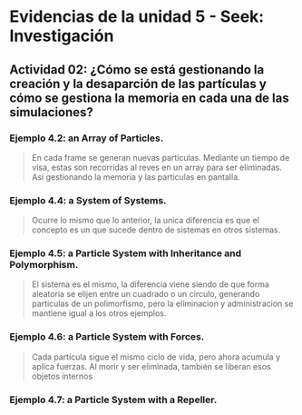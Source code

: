 # Evidencias de la unidad 5 - Seek: Investigación
## Actividad 02: ¿Cómo se está gestionando la creación y la desaparción de las partículas y cómo se gestiona la memoria en cada una de las simulaciones?

### Ejemplo 4.2: an Array of Particles.
> En cada frame se generan nuevas particulas. Mediante un tiempo de visa, estas son recorridas al reves en un array para ser eliminadas. Asi gestionando la memoria y las particulas en pantalla.
>

### Ejemplo 4.4: a System of Systems.
> Ocurre lo mismo que lo anterior, la unica diferencia es que el concepto es un que sucede dentro de sistemas en otros sistemas.
>

### Ejemplo 4.5: a Particle System with Inheritance and Polymorphism.
> El sistema es el mismo, la diferencia viene siendo de que forma aleatoria se elijen entre un cuadrado o un circulo, generando particulas de un polimorfismo, pero la eliminacion y administracion se mantiene igual a los otros ejemplos.
>

### Ejemplo 4.6: a Particle System with Forces.
> Cada partícula sigue el mismo ciclo de vida, pero ahora acumula y aplica fuerzas. Al morir y ser eliminada, también se liberan esos objetos internos
>

### Ejemplo 4.7: a Particle System with a Repeller.
> 
>



